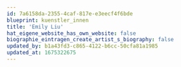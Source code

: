 ```yaml
---
id: 7a6158da-2355-4caf-817e-e3eecf4f6bde
blueprint: kuenstler_innen
title: 'Emily Liu'
hat_eigene_website_has_own_website: false
biographie_eintragen_create_artist_s_biography: false
updated_by: b1a43fd3-c865-4122-b6cc-50cfa81a1985
updated_at: 1675322675
---
```

